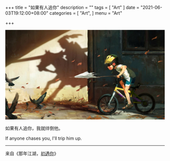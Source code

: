 +++
title = "如果有人追你"
description = ""
tags = [
    "Art"
]
date = "2021-06-03T19:12:00+08:00"
categories = [
    "Art",
]
menu = "Art"

+++

[![](/images/post/20210603191200.jpg)](/images/post/20210603191201.png "点击查看大图")  
<!--more-->

如果有人追你，我就绊倒他。

If anyone chases you, I'll trip him up.

------------------

来自《那年江湖，[初遇你](https://t.me/ChuYuni/426)》
